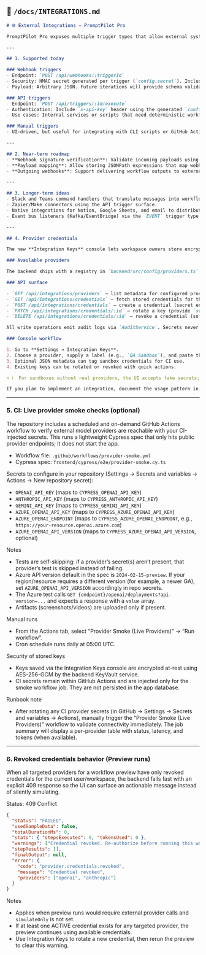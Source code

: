 ## 📄 `/docs/INTEGRATIONS.md`

```markdown
# 🌐 External Integrations — PromptPilot Pro

PromptPilot Pro exposes multiple trigger types that allow external systems to launch workflows. This document summarises the current capabilities and planned integrations.

---

## 1. Supported today

### Webhook triggers
- Endpoint: `POST /api/webhooks/:triggerId`
- Security: HMAC secret generated per trigger (`config.secret`). Include signature headers in outbound requests (HMAC enforcement on the backend is scheduled next).
- Payload: Arbitrary JSON. Future iterations will provide schema validation hints.

### API triggers
- Endpoint: `POST /api/triggers/:id/execute`
- Authentication: Include `x-api-key` header using the generated `config.apiKey`.
- Use cases: Internal services or scripts that need deterministic workflow kicks.

### Manual triggers
- UI-driven, but useful for integrating with CLI scripts or GitHub Actions via the API trigger path.

---

## 2. Near-term roadmap
- **Webhook signature verification**: Validate incoming payloads using `config.secret` and standard headers (`x-signature`, `x-timestamp`).
- **Payload mapping**: Allow storing JSONPath expressions that map webhook fields to workflow variables.
- **Outgoing webhooks**: Support delivering workflow outputs to external URLs.

---

## 3. Longer-term ideas
- Slack and Teams command handlers that translate messages into workflow executions.
- Zapier/Make connectors using the API trigger surface.
- Native integrations for Notion, Google Sheets, and email to distribute outputs.
- Event bus listeners (Kafka/EventBridge) via the `EVENT` trigger type.

---

## 4. Provider credentials

The new **Integration Keys** console lets workspace owners store encrypted API credentials for model providers. The experience is now enabled by default and appears under **Settings → Integration Keys** in the navigation.

### Available providers

The backend ships with a registry in `backend/src/config/providers.ts` that currently covers OpenAI, Anthropic, Google Gemini, and Azure OpenAI. Update this file to surface extra providers or scopes.

### API surface

- `GET /api/integrations/providers` — list metadata for configured providers.
- `GET /api/integrations/credentials` — fetch stored credentials for the authenticated user.
- `POST /api/integrations/credentials` — create a credential (secret encrypted with AES-256-GCM via `KeyVaultService`).
- `PATCH /api/integrations/credentials/:id` — rotate a key (provide `secret`) or update labels/metadata.
- `DELETE /api/integrations/credentials/:id` — revoke a credential (soft delete).

All write operations emit audit logs via `AuditService`. Secrets never leave the server decrypted.

### Console workflow

1. Go to **Settings → Integration Keys**.
2. Choose a provider, supply a label (e.g., `QA Sandbox`), and paste the API key.
3. Optional JSON metadata can tag sandbox credentials for CI use.
4. Existing keys can be rotated or revoked with quick actions.

> ℹ️  For sandboxes without real providers, the UI accepts fake secrets; however, do not store production credentials in shared preview environments yet — KMS adapters beyond the local fallback are planned in Epic 4 Story 3.

If you plan to implement an integration, document the usage pattern in this file and add a reference example in the docs or `/examples` directory.
```

---

### 5. CI: Live provider smoke checks (optional)

The repository includes a scheduled and on-demand GitHub Actions workflow to verify external model providers are reachable with your CI-injected secrets. This runs a lightweight Cypress spec that only hits public provider endpoints; it does not start the app.

- Workflow file: `.github/workflows/provider-smoke.yml`
- Cypress spec: `frontend/cypress/e2e/provider-smoke.cy.ts`

Secrets to configure in your repository (Settings → Secrets and variables → Actions → New repository secret):

- `OPENAI_API_KEY` (maps to `CYPRESS_OPENAI_API_KEY`)
- `ANTHROPIC_API_KEY` (maps to `CYPRESS_ANTHROPIC_API_KEY`)
- `GEMINI_API_KEY` (maps to `CYPRESS_GEMINI_API_KEY`)
- `AZURE_OPENAI_API_KEY` (maps to `CYPRESS_AZURE_OPENAI_API_KEY`)
- `AZURE_OPENAI_ENDPOINT` (maps to `CYPRESS_AZURE_OPENAI_ENDPOINT`, e.g., `https://your-resource.openai.azure.com`)
- `AZURE_OPENAI_API_VERSION` (maps to `CYPRESS_AZURE_OPENAI_API_VERSION`, optional)

Notes
- Tests are self-skipping: if a provider’s secret(s) aren’t present, that provider’s test is skipped instead of failing.
- Azure API version default in the spec is `2024-02-15-preview`. If your region/resource requires a different version (for example, a newer GA), set `AZURE_OPENAI_API_VERSION` accordingly in repo secrets.
- The Azure test calls `GET {endpoint}/openai/deployments?api-version=...` and expects a response with a `value` array.
- Artifacts (screenshots/videos) are uploaded only if present.

Manual runs
- From the Actions tab, select “Provider Smoke (Live Providers)” → “Run workflow”.
- Cron schedule runs daily at 05:00 UTC.

Security of stored keys
- Keys saved via the Integration Keys console are encrypted at-rest using AES-256-GCM by the backend KeyVault service.
- CI secrets remain within GitHub Actions and are injected only for the smoke workflow job. They are not persisted in the app database.

Runbook note
- After rotating any CI provider secrets (in GitHub → Settings → Secrets and variables → Actions), manually trigger the “Provider Smoke (Live Providers)” workflow to validate connectivity immediately. The job summary will display a per-provider table with status, latency, and tokens (when available).

---

### 6. Revoked credentials behavior (Preview runs)

When all targeted providers for a workflow preview have only revoked credentials for the current user/workspace, the backend fails fast with an explicit 409 response so the UI can surface an actionable message instead of silently simulating.

Status: 409 Conflict

```json
{
  "status": "FAILED",
  "usedSampleData": false,
  "totalDurationMs": 0,
  "stats": { "stepsExecuted": 0, "tokensUsed": 0 },
  "warnings": ["Credential revoked. Re-authorize before running this workflow."],
  "stepResults": [],
  "finalOutput": null,
  "error": {
    "code": "provider.credentials.revoked",
    "message": "Credential revoked",
    "providers": ["openai", "anthropic"]
  }
}
```

Notes
- Applies when preview runs would require external provider calls and `simulateOnly` is not set.
- If at least one ACTIVE credential exists for any targeted provider, the preview continues using available credentials.
- Use Integration Keys to rotate a new credential, then rerun the preview to clear this warning.